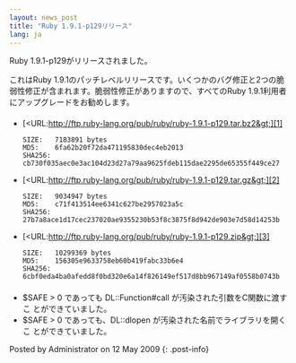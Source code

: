 ```yaml
---
layout: news_post
title: "Ruby 1.9.1-p129リリース"
lang: ja
---
```


Ruby 1.9.1-p129がリリースされました。

これはRuby 1.9.1のパッチレベルリリースです。いくつかのバグ修正と2つの脆
弱性修正が含まれます。脆弱性修正がありますので、すべてのRuby 1.9.1利用者 にアップグレードをお勧めします。

#### 

* [&lt;URL:http://ftp.ruby-lang.org/pub/ruby/ruby-1.9.1-p129.tar.bz2&gt;][1]
  
      SIZE:   7183891 bytes
      MD5:    6fa62b20f72da471195830dec4eb2013
      SHA256: cb730f035aec0e3ac104d23d27a79aa9625fdeb115dae2295de65355f449ce27

* [&lt;URL:http://ftp.ruby-lang.org/pub/ruby/ruby-1.9.1-p129.tar.gz&gt;][2]
  
      SIZE:   9034947 bytes
      MD5:    c71f413514ee6341c627be2957023a5c
      SHA256: 27b7a8ace1d17cec237020ae9355230b53f8c3875f8d942de903e7d58d14253b

* [&lt;URL:http://ftp.ruby-lang.org/pub/ruby/ruby-1.9.1-p129.zip&gt;][3]
  
      SIZE:   10299369 bytes
      MD5:    156305e9633758eb60b419fabc33b6e4
      SHA256: 6cbf0eda4ba0afedd8f0bd320e6a14f826149ef517d8bb967149af0558b0743b

#### 

* $SAFE &gt; 0 であっても DL::Function#call が汚染された引数をC関数に渡すこ とができていました。
* $SAFE &gt; 0 であっても、DL::dlopen が汚染された名前でライブラリを開くこ とができていました。

Posted by Administrator on 12 May 2009
{: .post-info}



[1]: http://ftp.ruby-lang.org/pub/ruby/ruby-1.9.1-p129.tar.bz2 
[2]: http://ftp.ruby-lang.org/pub/ruby/ruby-1.9.1-p129.tar.gz 
[3]: http://ftp.ruby-lang.org/pub/ruby/ruby-1.9.1-p129.zip 
